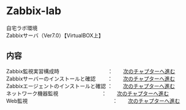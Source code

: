 # Zabbix-lab

自宅ラボ環境<br>
Zabbixサーバ（Ver7.0）【VirtualBOX上】

## 内容<br>
Zabbix監視実習構成時　　　　　　　　　  ：　　[次のチャプターへ進む](./ZabbixｰTraining-structure-diagram.md) <br>
Zabbixサーバーのインストールと確認　　  ：　　[次のチャプターへ進む](./ZabbixｰServer-install.md) <br>
Zabbixエージェントのインストールと確認  ：　　[次のチャプターへ進む](./ZabbixｰAgent-install.md) <br>
ネットワーク機器監視　　　　　　　　    ：　　[次のチャプターへ進む](./Zabbix-network-monitoring.md) <br>
Web監視　　　　　　　　　　　　　　　　 ：　　[次のチャプターへ進む](./Zabbix-Web-monitoring.md) <br>


